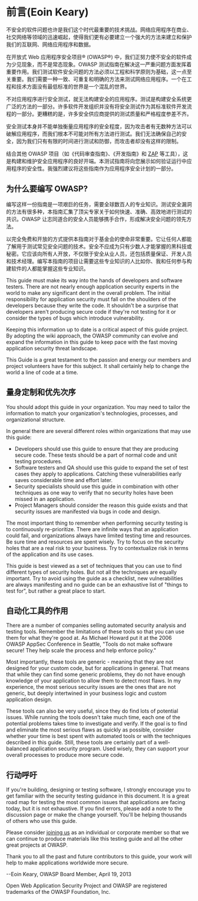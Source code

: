 # 前言(Eoin Keary)

不安全的软件问题也许是我们这个时代最重要的技术挑战。网络应用程序在商业、社交网络等领域的迅速崛起，使得我们更有必要建立一个强大的方法来建立和保护我们的互联网、网络应用程序和数据。

在开放式 Web 应用程序安全项目® (OWASP®) 中，我们正努力使不安全的软件成为少见现象，而不是常态现象。OWASP 测试指南在解决这一严重问题方面发挥着重要作用。我们测试软件安全问题的方法必须以工程和科学原则为基础，这一点至关重要。我们需要一种一致、可重复和明确的方法来测试网络应用程序。一个在工程和技术方面没有最低标准的世界是一个混乱的世界。

不对应用程序进行安全测试，就无法构建安全的应用程序。测试是构建安全系统更广泛的方法的一部分。许多软件开发组织并没有将安全测试作为其标准软件开发流程的一部分。更糟糕的是，许多安全供应商提供的测试质量和严格程度参差不齐。

安全测试本身并不能单独衡量应用程序的安全程度，因为攻击者有无数种方法可以破解应用程序，而我们根本不可能对所有方法进行测试。我们无法确保自己的安全，因为我们只有有限的时间进行测试和防御，而攻击者却没有这样的限制。

结合其他 OWASP 项目（如《代码审查指南》、《开发指南》和 [ZAP](https://www.zaproxy.org/) 等工具），这是构建和维护安全应用程序的良好开端。本测试指南将向您展示如何验证运行中应用程序的安全性。我强烈建议将这些指南作为应用程序安全计划的一部分。

## 为什么要编写 OWASP?

编写这样一份指南是一项艰巨的任务，需要全球数百人的专业知识。测试安全漏洞的方法有很多种，本指南汇集了顶尖专家关于如何快速、准确、高效地进行测试的共识。OWASP 让志同道合的安全人员能够携手合作，形成解决安全问题的领先方法。

以完全免费和开放的方式提供本指南对于基金会的使命非常重要。它让任何人都能了解用于测试常见安全问题的技术。安全不应成为只有少数人才能掌握的黑科技或秘密。它应该向所有人开放，不仅限于安全从业人员，还包括质量保证、开发人员和技术经理。编写本指南的项目让需要这些专业知识的人比如你、我和任何参与构建软件的人都能掌握这些专业知识。

This guide must make its way into the hands of developers and software testers. There are not nearly enough application security experts in the world to make any significant dent in the overall problem. The initial responsibility for application security must fall on the shoulders of the developers because they write the code. It shouldn't be a surprise that developers aren't producing secure code if they're not testing for it or consider the types of bugs which introduce vulnerability.

Keeping this information up to date is a critical aspect of this guide project. By adopting the wiki approach, the OWASP community can evolve and expand the information in this guide to keep pace with the fast moving application security threat landscape.

This Guide is a great testament to the passion and energy our members and project volunteers have for this subject. It shall certainly help to change the world a line of code at a time.

## 量身定制和优先次序

You should adopt this guide in your organization. You may need to tailor the information to match your organization's technologies, processes, and organizational structure.

In general there are several different roles within organizations that may use this guide:

- Developers should use this guide to ensure that they are producing secure code. These tests should be a part of normal code and unit testing procedures.
- Software testers and QA should use this guide to expand the set of test cases they apply to applications. Catching these vulnerabilities early saves considerable time and effort later.
- Security specialists should use this guide in combination with other techniques as one way to verify that no security holes have been missed in an application.
- Project Managers should consider the reason this guide exists and that security issues are manifested via bugs in code and design.

The most important thing to remember when performing security testing is to continuously re-prioritize. There are infinite ways that an application could fail, and organizations always have limited testing time and resources. Be sure time and resources are spent wisely. Try to focus on the security holes that are a real risk to your business. Try to contextualize risk in terms of the application and its use cases.

This guide is best viewed as a set of techniques that you can use to find different types of security holes. But not all the techniques are equally important. Try to avoid using the guide as a checklist, new vulnerabilities are always manifesting and no guide can be an exhaustive list of "things to test for", but rather a great place to start.

## 自动化工具的作用

There are a number of companies selling automated security analysis and testing tools. Remember the limitations of these tools so that you can use them for what they're good at. As Michael Howard put it at the 2006 OWASP AppSec Conference in Seattle, "Tools do not make software secure! They help scale the process and help enforce policy."

Most importantly, these tools are generic - meaning that they are not designed for your custom code, but for applications in general. That means that while they can find some generic problems, they do not have enough knowledge of your application to allow them to detect most flaws. In my experience, the most serious security issues are the ones that are not generic, but deeply intertwined in your business logic and custom application design.

These tools can also be very useful, since they do find lots of potential issues. While running the tools doesn't take much time, each one of the potential problems takes time to investigate and verify. If the goal is to find and eliminate the most serious flaws as quickly as possible, consider whether your time is best spent with automated tools or with the techniques described in this guide. Still, these tools are certainly part of a well-balanced application security program. Used wisely, they can support your overall processes to produce more secure code.

## 行动呼吁

If you're building, designing or testing software, I strongly encourage you to get familiar with the security testing guidance in this document. It is a great road map for testing the most common issues that applications are facing today, but it is not exhaustive. If you find errors, please add a note to the discussion page or make the change yourself. You'll be helping thousands of others who use this guide.

Please consider [joining us](https://owasp.org/membership/) as an individual or corporate member so that we can continue to produce materials like this testing guide and all the other great projects at OWASP.

Thank you to all the past and future contributors to this guide, your work will help to make applications worldwide more secure.

--Eoin Keary, OWASP Board Member, April 19, 2013

Open Web Application Security Project and OWASP are registered trademarks of the OWASP Foundation, Inc.
